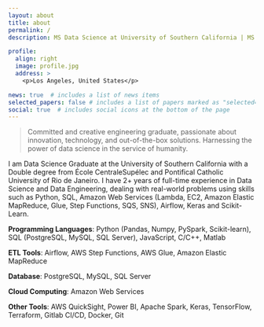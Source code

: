 ```yaml
---
layout: about
title: about
permalink: /
description: MS Data Science at University of Southern California | MS École CentraleSupélec | BSc PUC-Rio

profile:
  align: right
  image: profile.jpg
  address: >
    <p>Los Angeles, United States</p>

news: true  # includes a list of news items
selected_papers: false # includes a list of papers marked as "selected={true}"
social: true  # includes social icons at the bottom of the page
---
```


> Committed and creative engineering graduate, passionate about innovation, technology, and out-of-the-box solutions. Harnessing the power of data science in the service of humanity.

I am Data Science Graduate at the University of Southern California with a Double degree from École CentraleSupélec and Pontifical Catholic University of Rio de Janeiro. I have 2+ years of full-time experience in Data Science and Data Engineering, dealing with real-world problems using skills such as Python, SQL, Amazon Web Services (Lambda, EC2, Amazon Elastic MapReduce, Glue, Step Functions, SQS, SNS), Airflow, Keras and Scikit-Learn.

**Programming Languages**: Python (Pandas, Numpy, PySpark, Scikit-learn), SQL (PostgreSQL, MySQL, SQL Server), JavaScript, C/C++, Matlab

**ETL Tools**: Airflow, AWS Step Functions, AWS Glue, Amazon Elastic MapReduce

**Database**: PostgreSQL, MySQL, SQL Server

**Cloud Computing**: Amazon Web Services

**Other Tools**: AWS QuickSight, Power BI, Apache Spark, Keras, TensorFlow, Terraform, Gitlab CI/CD, Docker, Git


<!-- Write your biography here. Tell the world about yourself. Link to your favorite [subreddit](http://reddit.com). You can put a picture in, too. The code is already in, just name your picture `prof_pic.jpg` and put it in the `img/` folder.

Put your address / P.O. box / other info right below your picture. You can also disable any these elements by editing `profile` property of the YAML header of your `_pages/about.md`. Edit `_bibliography/papers.bib` and Jekyll will render your [publications page](/al-folio/publications/) automatically.

Link to your social media connections, too. This theme is set up to use [Font Awesome icons](http://fortawesome.github.io/Font-Awesome/) and [Academicons](https://jpswalsh.github.io/academicons/), like the ones below. Add your Facebook, Twitter, LinkedIn, Google Scholar, or just disable all of them. -->
